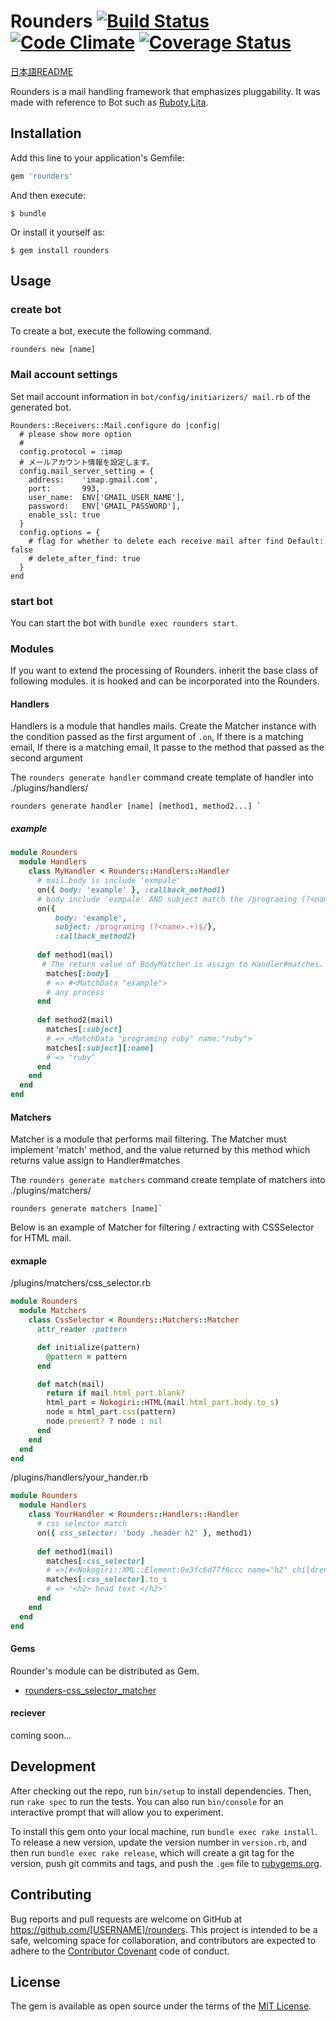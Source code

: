 # Rounders [![Build Status](https://travis-ci.org/rike422/rounders.svg?branch=master)](https://travis-ci.org/rike422/rounders)  [![Code Climate](https://codeclimate.com/github/rike422/rounders/badges/gpa.svg)](https://codeclimate.com/github/rike422/rounders) [![Coverage Status](https://coveralls.io/repos/github/rike422/rounders/badge.svg?branch=master)](https://coveralls.io/github/rike422/rounders?branch=master)

[日本語README](https://github.com/rike422/rounders/blob/master/README.ja.md)

Rounders is a mail handling framework that emphasizes pluggability.
 It was made with reference to Bot such as [Ruboty](https://github.com/r7kamura/ruboty),[Lita](https://github.com/litaio/lita).

## Installation

Add this line to your application's Gemfile:

```ruby
gem 'rounders'
```

And then execute:

    $ bundle

Or install it yourself as:

    $ gem install rounders

## Usage

### create bot

To create a bot, execute the following command.

```
rounders new [name]
```

### Mail account settings

Set mail account information in `bot/config/initiarizers/ mail.rb` of the generated bot.

```
Rounders::Receivers::Mail.configure do |config|
  # please show more option
  #
  config.protocol = :imap
  # メールアカウント情報を設定します。
  config.mail_server_setting = {
    address:    'imap.gmail.com',
    port:       993,
    user_name:  ENV['GMAIL_USER_NAME'],
    password:   ENV['GMAIL_PASSWORD'],
    enable_ssl: true
  }
  config.options = {
    # flag for whether to delete each receive mail after find Default: false
    # delete_after_find: true
  }
end

```

### start bot

You can start the bot with `bundle exec rounders start`.

### Modules


If you want to extend the processing of Rounders. inherit the base class of following modules.
it is hooked and can be incorporated into the Rounders.

#### Handlers

Handlers is a module that handles mails.
Create the Matcher instance with the condition passed as the first argument of `.on`,
If there is a matching email, If there is a matching email, It passe to the method that passed as the second argument

The `rounders generate handler` command create template of handler into ./plugins/handlers/

```
rounders generate handler [name] [method1, method2...] `
```
##### example

```ruby
module Rounders
  module Handlers
    class MyHandler < Rounders::Handlers::Handler
      # mail.body is include 'exmpale'
      on({ body: 'example' }, :callback_method1)
      # body include 'exmpale' AND subject match the /programing (?<name>.+)$/
      on({ 
		  body: 'example',
		  subject: /programing (?<name>.+)$/},
		  :callback_method2)
​
      def method1(mail)
       # The return value of BodyMatcher is assign to Handler#matches.
        matches[:body]
        # => #<MatchData "example">
       	# any process
      end
​
      def method2(mail)
        matches[:subject]
      	# => <MatchData "programing ruby" name:"ruby">
      	matches[:subject][:name]
      	# => "ruby"
      end
    end
  end
end

```

#### Matchers 

Matcher is a module that performs mail filtering.
The Matcher must implement 'match' method, and the value returned by this method which returns value assign to Handler#matches


The `rounders generate matchers` command create template of matchers into ./plugins/matchers/

```
rounders generate matchers [name]`
```


Below is an example of Matcher for filtering / extracting with CSSSelector for HTML mail.

#### exmaple

/plugins/matchers/css_selector.rb

```ruby
module Rounders
  module Matchers
    class CssSelector < Rounders::Matchers::Matcher
      attr_reader :pattern

      def initialize(pattern)
        @pattern = pattern
      end

      def match(mail)
        return if mail.html_part.blank?
        html_part = Nokogiri::HTML(mail.html_part.body.to_s)
        node = html_part.css(pattern)
        node.present? ? node : nil
      end
    end
  end
end

```

/plugins/handlers/your_hander.rb
```ruby
module Rounders
  module Handlers
    class YourHandler < Rounders::Handlers::Handler
      # css selector match 
      on({ css_selector: 'body .header h2' }, method1)
		  
      def method1(mail)
        matches[:css_selector]
        # =>[#<Nokogiri::XML::Element:0x3fc6d77f6ccc name="h2" children=[#<Nokogiri::XML::Text:0x3fc6d77f6ad8 " head text ">]>]
        matches[:css_selector].to_s
        # => '<h2> head text </h2>'
      end
    end
  end
end

```

#### Gems

Rounder's module can be distributed as Gem.

- [rounders-css_selector_matcher](https://github.com/rike422/rounders-css_selector_matcher)

#### reciever

coming soon...

## Development

After checking out the repo, run `bin/setup` to install dependencies. Then, run `rake spec` to run the tests. You can also run `bin/console` for an interactive prompt that will allow you to experiment.

To install this gem onto your local machine, run `bundle exec rake install`. To release a new version, update the version number in `version.rb`, and then run `bundle exec rake release`, which will create a git tag for the version, push git commits and tags, and push the `.gem` file to [rubygems.org](https://rubygems.org).

## Contributing

Bug reports and pull requests are welcome on GitHub at https://github.com/[USERNAME]/rounders. This project is intended to be a safe, welcoming space for collaboration, and contributors are expected to adhere to the [Contributor Covenant](http://contributor-covenant.org) code of conduct.


## License

The gem is available as open source under the terms of the [MIT License](http://opensource.org/licenses/MIT).

